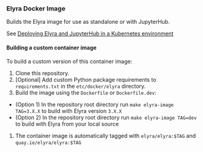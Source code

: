 <!--
{% comment %}
Copyright 2018-2022 Elyra Authors

Licensed under the Apache License, Version 2.0 (the "License");
you may not use this file except in compliance with the License.
You may obtain a copy of the License at

http://www.apache.org/licenses/LICENSE-2.0

Unless required by applicable law or agreed to in writing, software
distributed under the License is distributed on an "AS IS" BASIS,
WITHOUT WARRANTIES OR CONDITIONS OF ANY KIND, either express or implied.
See the License for the specific language governing permissions and
limitations under the License.
{% endcomment %}
-->

### Elyra Docker Image

Builds the Elyra image for use as standalone or with JupyterHub.

See [Deploying Elyra and JupyterHub in a Kubernetes environment](https://elyra.readthedocs.io/en/latest/recipes/deploying-elyra-in-a-jupyterhub-environment.html#deploying-elyra-jupyterhub-in-a-kubernetes-environment)

#### Building a custom container image

To build a custom version of this container image:
1. Clone this repository.
1. [Optional] Add custom Python package requirements to `requirements.txt` in the `etc/docker/elyra` directory.
1. Build the image using the `Dockerfile` or `Dockerfile.dev`:
  - (Option 1) In the repository root directory run `make elyra-image TAG=3.X.X` to build with Elyra version `3.X.X`
  - (Option 2) In the repository root directory run `make elyra-image TAG=dev` to build with Elyra from your local source
1. The container image is automatically tagged with `elyra/elyra:$TAG` and `quay.io/elyra/elyra:$TAG`
